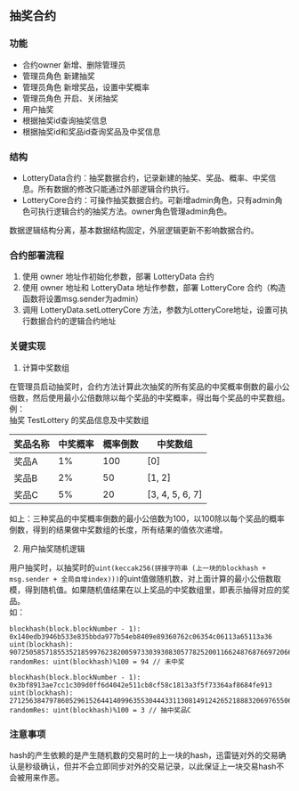 ## 抽奖合约

### 功能

- 合约owner 新增、删除管理员
- 管理员角色 新建抽奖
- 管理员角色 新增奖品，设置中奖概率
- 管理员角色 开启、关闭抽奖
- 用户抽奖
- 根据抽奖id查询抽奖信息
- 根据抽奖id和奖品id查询奖品及中奖信息

### 结构

- LotteryData合约：抽奖数据合约，记录新建的抽奖、奖品、概率、中奖信息。所有数据的修改只能通过外部逻辑合约执行。
- LotteryCore合约：可操作抽奖数据合约。可新增admin角色，只有admin角色可执行逻辑合约的抽奖方法。owner角色管理admin角色。

数据逻辑结构分离，基本数据结构固定，外层逻辑更新不影响数据合约。

### 合约部署流程

1. 使用 owner 地址作初始化参数，部署 LotteryData 合约
2. 使用 owner 地址和 LotteryData 地址作参数，部署 LotteryCore 合约（构造函数将设置msg.sender为admin）
3. 调用 LotteryData.setLotteryCore 方法，参数为LotteryCore地址，设置可执行数据合约的逻辑合约地址

### 关键实现

1. 计算中奖数组

在管理员启动抽奖时，合约方法计算此次抽奖的所有奖品的中奖概率倒数的最小公倍数，然后使用最小公倍数除以每个奖品的中奖概率，得出每个奖品的中奖数组。  
例：  
抽奖 TestLottery 的奖品信息及中奖数组  

| 奖品名称 | 中奖概率 | 概率倒数 | 中奖数组        |
| -------- | -------- | -------- | --------------- |
| 奖品A    | 1%       | 100      | [0]             |
| 奖品B    | 2%       | 50       | [1, 2]          |
| 奖品C    | 5%       | 20       | [3, 4, 5, 6, 7] |

如上：三种奖品的中奖概率倒数的最小公倍数为100，以100除以每个奖品的概率倒数，得到的结果做中奖数组的长度，所有结果的值依次递增。

2. 用户抽奖随机逻辑

用户抽奖时，以抽奖时的`uint(keccak256(拼接字符串 (上一块的blockhash + msg.sender + 全局自增index)))`的uint值做随机数，对上面计算的最小公倍数取模，得到随机值。如果随机值结果在以上奖品的中奖数组里，即表示抽得对应的奖品。  
如：  
```
blockhash(block.blockNumber - 1): 0x140edb3946b533e835bbda977b54eb8409e89360762c06354c06113a65113a36
uint(blockhash): 9072505857185535218599762382005973303930830577825200116624876876697206602294
randomRes: uint(blockhash)%100 = 94 // 未中奖

blockhash(block.blockNumber - 1): 0x3bf8913ae7cc1c309d0ff6d4042e511cb8cf58c1813a3f5f73364af8684fe913
uint(blockhash): 27125638479786052961526441409963553044433113081491242652188832069765506787603
randomRes: uint(blockhash)%100 = 3 // 抽中奖品C
```

### 注意事项

hash的产生依赖的是产生随机数的交易时的上一块的hash，迅雷链对外的交易确认是秒级确认，但并不会立即同步对外的交易记录，以此保证上一块交易hash不会被用来作恶。
